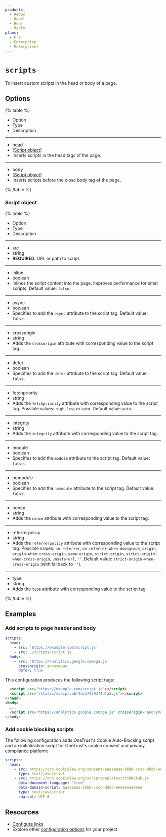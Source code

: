 ```yaml
---
products:
  - Redoc
  - Revel
  - Reef
  - Realm
plans:
  - Pro
  - Enterprise
  - Enterprise+
---
```

# `scripts`

To insert custom scripts in the head or body of a page.

## Options

{% table %}

- Option
- Type
- Description

---

- head
- [[Script object](#script-object)]
- Inserts scripts in the head tags of the page.

---

- body
- [[Script object](#script-object)]
- Inserts scripts before the close body tag of the page.

{% /table %}

### Script object

{% table %}

- Option
- Type
- Description

---

- src
- string
- **REQUIRED.**
  URL or path to script.

---

- inline
- boolean
- Inlines the script content into the page. Improves performance for small scripts.
  Default value: `false`.

---

- async
- boolean
- Specifies to add the `async` attribute to the script tag.
  Default value: `false`.

---

- crossorigin
- string
- Adds the `crossorigin` attribute with corresponding value to the script tag.

---

- defer
- boolean
- Specifies to add the `defer` attribute to the script tag.
  Default value: `false`.

---

- fetchpriority
- string
- Adds the `fetchpriority` attribute with corresponding value to the script tag.
  Possible values: `high`, `low`, or `auto`.
  Default value: `auto`.

---

- integrity
- string
- Adds the `integrity` attribute with corresponding value to the script tag.

---

- module
- boolean
- Specifies to add the `module` attribute to the script tag.
  Default value: `false`.

---

- nomodule
- boolean
- Specifies to add the `nomodule` attribute to the script tag.
  Default value: `false`.

---

- nonce
- string
- Adds the `nonce` attribute with corresponding value to the script tag.

---

- referrerpolicy
- string
- Adds the `referrerpolicy` attribute with corresponding value to the script tag.
  Possible values: `no-referrer`, `no-referrer-when-downgrade`, `origin`, `origin-when-cross-origin`, `same-origin`, `strict-origin`, `strict-origin-when-cross-origin`, `unsafe-url`, `''`.
  Default value: `strict-origin-when-cross-origin` (with fallback to `''`).

---

- type
- string
- Adds the `type` attribute with corresponding value to the script tag.

{% /table %}

## Examples

### Add scripts to page header and body

```yaml
scripts:
  head:
    - src: 'https://example.com/script.js'
    - src: ./scripts/script.js
  body:
    - src: 'https://analytics.google.com/ga.js'
      crossorigin: anonymous
      defer: true
```

This configuration produces the following script tags:

```html
  <script src="https://example.com/script.js"></script>
  <script src="/static/script.abf4dc37439374dfa2.js"></script>
</head>
<body>
  ...
  <script src="https://analytics.google.com/ga.js" crossorigin="anonymous" defer>
</body>
```

### Add cookie blocking scripts

The following configuration adds OneTrust's Cookie Auto-Blocking script and an initialization script for OneTrust's cookie consent and privacy compliance platform:

```yaml {% title="redocly.yaml" %}
scripts:
  head:
    - src: https://cdn.cookielaw.org/consent/aaaaaaaa-bbbb-cccc-dddd-eeeeeeeeeeee/OtAutoBlock.js
      type: text/javascript
    - src: https://cdn.cookielaw.org/scripttemplates/otSDKStub.js
      data-document-language: "true"
      data-domain-script: aaaaaaaa-bbbb-cccc-dddd-eeeeeeeeeeee
      type: text/javascript
      charset: UTF-8
```

## Resources

- [Configure links](links.md)
- Explore other [configuration options](./index.md) for your project.